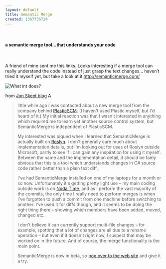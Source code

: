 ```yaml
---
layout: default
title: Semantic Merge
created: 1367736724
---
```

<p>&nbsp;</p>
<h4>
	a <strong>semantic</strong> merge tool...that <strong>understands</strong> your code</h4>
<p>&nbsp;</p>
<p>A friend of mine sent me this links. Looks interesting if a merge tool can really understand the code instead of just grasp the text changes&hellip; haven&rsquo;t tried it myself yet, but take a look at it <a href="http://semanticmerge.com/">http://semanticmerge.com/</a></p>
<p><img alt="What int does?" src="http://semanticmerge.com/assets/img/pictures/location.png" /></p>
<p>from <a href="http://msmvps.com/blogs/jon_skeet/archive/2013/04/18/new-tool-to-play-with-semanticmerge.aspx?utm_source=feedburner&amp;utm_medium=feed&amp;utm_campaign=Feed%3A+JonSkeetCodingBlog+%28Jon+Skeet%27s+Coding+Blog%29&amp;utm_content=Google+Reader">Jon Skeet blog</a> A</p>
<blockquote>
	<p>little while ago I was contacted about a new merge tool from the company behind <a href="http://www.plasticscm.com/">PlasticSCM</a>. (I haven&#39;t used Plastic myself, but I&#39;d heard of it.) My initial reaction was that I wasn&#39;t interested in anything which required me to learn yet another source control system, but SemanticMerge is independent of PlasticSCM.</p>
	<p>My interested was piqued when I learned that SemanticMerge is actually built on <a href="http://en.wikipedia.org/wiki/Microsoft_Roslyn">Roslyn</a>. I don&#39;t generally care much about implementation details, but I&#39;m looking out for uses of Roslyn outside Microsoft, partly to see if I can gain any inspiration for using it myself. Between the name and the implementation detail, it should be fairly obvious that this is a tool which understands changes in C# source code rather better than a plain text diff.</p>
	<p>I&#39;ve had SemanticMerge installed on one of my laptops for a month or so now. Unfortunately it&#39;s getting pretty light use &ndash; my main coding outside work is on <a href="http://noda-time.googlecode.com/">Noda Time</a>, and as I perform the vast majority of the commits, the only time I really need to perform merges is when I&#39;ve forgotten to push a commit from one machine before switching to another. I&#39;ve used it for diffs though, and it seems to be doing the right thing there &ndash; showing which members have been added, moved, changed etc.</p>
	<p>I don&#39;t believe it can currently support multi-file changes &ndash; for example, spotting that a lot of changes are all due to a rename operation &ndash; but even if it doesn&#39;t right now, I suspect that may be worked on in the future. And of course, the merge functionality is the main point.</p>
	<p>SemanticMerge is now in beta, so <a href="http://semanticmerge.com/">pop over to the web site</a> and give it a try.</p>
</blockquote>
